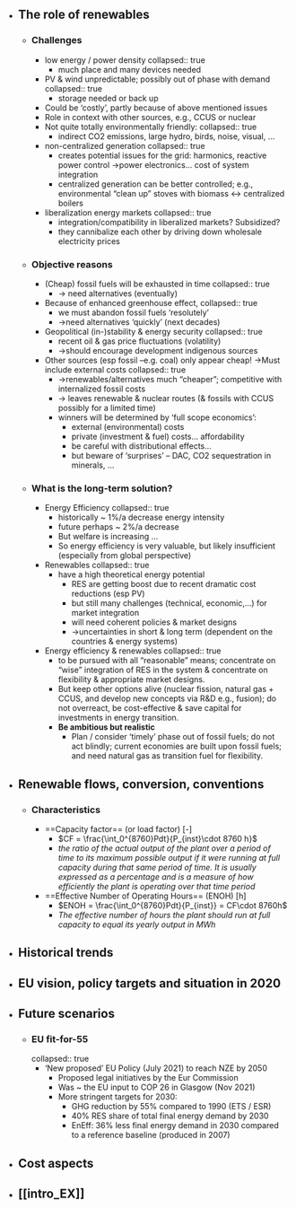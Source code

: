 - ## The role of renewables
	- ### Challenges
		- low energy / power density
		  collapsed:: true
			- much place and many devices needed
		- PV & wind unpredictable; possibly out of phase with demand
		  collapsed:: true
			- storage needed or back up
		- Could be ‘costly’, partly because of above mentioned issues
		- Role in context with other sources, e.g., CCUS or nuclear
		- Not quite totally environmentally friendly:
		  collapsed:: true
			- indirect CO2 emissions, large hydro, birds, noise, visual, ...
		- non-centralized generation
		  collapsed:: true
			- creates potential issues for the grid: harmonics, reactive power control ->power electronics... cost of system integration
			- centralized generation can be better controlled; e.g., environmental “clean up”
			  stoves with biomass ↔ centralized boilers
		- liberalization energy markets
		  collapsed:: true
			- integration/compatibility in liberalized markets? Subsidized?
			- they cannibalize each other by driving down wholesale electricity prices
	- ### Objective reasons
		- (Cheap) fossil fuels will be exhausted in time
		  collapsed:: true
			- -> need alternatives (eventually)
		- Because of enhanced greenhouse effect,
		  collapsed:: true
			- we must abandon fossil fuels ‘resolutely’
			- ->need alternatives ‘quickly’ (next decades)
		- Geopolitical (in-)stability & energy security
		  collapsed:: true
			- recent oil & gas price fluctuations (volatility)
			- ->should encourage development indigenous sources
		- Other sources (esp fossil –e.g. coal) only appear cheap! ->Must include external costs
		  collapsed:: true
			- ->renewables/alternatives much “cheaper”; competitive with internalized fossil costs
			- -> leaves renewable & nuclear routes (& fossils with CCUS possibly for a limited time)
			- winners will be determined by ‘full scope economics’:
				- external (environmental) costs
				- private (investment & fuel) costs... affordability
				- be careful with distributional effects...
				- but beware of ‘surprises’ – DAC, CO2 sequestration in minerals, ...
	- ### What is the long-term solution?
		- Energy Efficiency
		  collapsed:: true
			- historically ~ 1%/a decrease energy intensity
			- future perhaps ~ 2%/a decrease
			- But welfare is increasing ...
			- So energy efficiency is very valuable, but likely insufficient (especially from global perspective)
		- Renewables
		  collapsed:: true
			- have a high theoretical energy potential
				- RES are getting boost due to recent dramatic cost reductions (esp PV)
				- but still many challenges (technical, economic,...) for market integration
				- will need coherent policies & market designs
				- ->uncertainties in short & long term (dependent on the countries & energy systems)
		- Energy efficiency & renewables
		  collapsed:: true
			- to be pursued with all “reasonable” means; concentrate on “wise” integration of RES in the system & concentrate on flexibility & appropriate market designs.
			- But keep other options alive (nuclear fission, natural gas + CCUS, and develop new concepts via R&D e.g., fusion); do not overreact, be cost-effective & save capital for investments in energy transition.
			- **Be ambitious but realistic**
				- Plan / consider ‘timely’ phase out of fossil fuels; do not act blindly; current economies are built upon fossil fuels; and need natural gas as transition fuel for flexibility.
- ## Renewable flows, conversion, conventions
	- ### Characteristics
		- ==Capacity factor== (or load factor) [-]
			- $CF = \frac{\int_0^{8760}Pdt}{P_{inst}\cdot 8760 h}$
			- *the ratio of the actual output of the plant over a period of time to its maximum possible output if it were running at full capacity during that same period of time. It is usually expressed as a percentage and is a measure of how efficiently the plant is operating over that time period*
		- ==Effective Number of Operating Hours== (ENOH) [h]
			- $ENOH = \frac{\int_0^{8760}Pdt}{P_{inst}} = CF\cdot 8760h$
			- *The effective number of hours the plant should run at full capacity to equal its yearly output in MWh*
- ## Historical trends
- ## EU vision, policy targets and situation in 2020
- ## Future scenarios
	- ### EU fit-for-55
	  collapsed:: true
		- ‘New proposed’ EU Policy (July 2021) to reach NZE by 2050
			- Proposed legal initiatives by the Eur Commission
			- Was ~ the EU input to COP 26 in Glasgow (Nov 2021)
			- More stringent targets for 2030:
				- GHG reduction by 55% compared to 1990 (ETS / ESR)
				- 40% RES share of total final energy demand by 2030
				- EnEff: 36% less final energy demand in 2030 compared to a reference baseline (produced in 2007)
- ## Cost aspects
- ## [[intro_EX]]